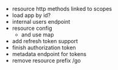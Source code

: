 - resource http methods linked to scopes
- load app by id?
- internal users endpoint
- resource config
    - and use map
- add refresh token support
- finish authorization token
- metadata endpoint for tokens
- remove resource prefix /go